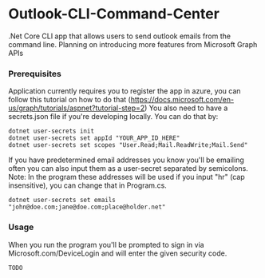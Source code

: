 # Outlook-CLI-Command-Center
.Net Core CLI app that allows users to send outlook emails from the command line. 
Planning on introducing more features from Microsoft Graph APIs


### Prerequisites

Application currently requires you to register the app in azure, you can follow this tutorial on how to do that (https://docs.microsoft.com/en-us/graph/tutorials/aspnet?tutorial-step=2)
You also need to have a secrets.json file if you're developing locally. You can do that by:

```
dotnet user-secrets init
dotnet user-secrets set appId "YOUR_APP_ID_HERE"
dotnet user-secrets set scopes "User.Read;Mail.ReadWrite;Mail.Send"
```
If you have predetermined email addresses you know you'll be emailing often you can also input them as a user-secret separated by semicolons. Note: In the program these addresses will be used if you input "hr" (cap insensitive), you can change that in Program.cs.
```
dotnet user-secrets set emails "john@doe.com;jane@doe.com;place@holder.net"
```

### Usage

When you run the program you'll be prompted to sign in via Microsoft.com/DeviceLogin and will enter the given security code.


```
TODO
```



